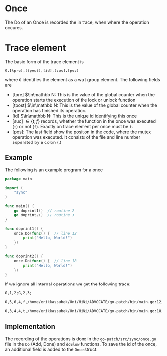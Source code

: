 # Once

The Do of an Once is recorded the in trace, when where the operation occures.

# Trace element

The basic form of the trace element is

```
O,[tpre],[tpost],[id],[suc],[pos]
```

where `O` identifies the element as a wait group element. The following
fields are

- [tpre] $\in\mathbb N: This is the value of the global counter when the operation starts
  the execution of the lock or unlock function
- [tpost] $\in\mathbb N: This is the value of the global counter when the operation has finished
  its operation.
- [id] $\in\mathbb N: This is the unique id identifying this once
- [suc] $\in \{t, f\}$ records, whether the function in the once was
  executed (`t`) or not (`f`). Exactly on trace element per once must be `t`.
- [pos]: The last field show the position in the code, where the mutex operation
  was executed. It consists of the file and line number separated by a colon (:)

## Example

The following is an example program for a once

```go
package main

import (
    "sync"
)

func main() {
    go doprint1()  // routine 2
    go doprint2()  // routine 3
}

func doprint1() {
    once.Do(func() {  // line 12
        print("Hello, World!")
    })
}

func doprint2() {
	once.Do(func() {  // line 18
		print("Hello, World!")
	})
}
```

If we ignore all internal operations we get the following trace:

```txt
G,1,2;G,2,3;
```
```txt
O,5,6,4,f,/home/erikkassubek/Uni/HiWi/ADVOCATE/go-patch/bin/main.go:12;
```
```txt
O,3,4,4,t,/home/erikkassubek/Uni/HiWi/ADVOCATE/go-patch/bin/main.go:18;
```

## Implementation

The recording of the operations is done in the `go-patch/src/sync/once.go` file in the `Do` (Add, Done) and `doSlow` functions. To save the id of the once, an additional field is added to the `Once` struct.
